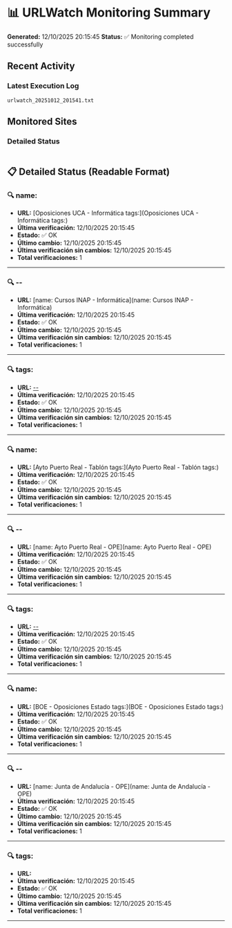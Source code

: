 # 📊 URLWatch Monitoring Summary

**Generated:** 12/10/2025 20:15:45
**Status:** ✅ Monitoring completed successfully

## Recent Activity

### Latest Execution Log
`urlwatch_20251012_201541.txt`

## Monitored Sites

### Detailed Status
```
```

## 📋 Detailed Status (Readable Format)

### 🔍 name:

- **URL:** [Oposiciones UCA - Informática	tags:](Oposiciones UCA - Informática	tags:)
- **Última verificación:** 12/10/2025 20:15:45
- **Estado:** ✅ OK
- **Último cambio:** 12/10/2025 20:15:45
- **Última verificación sin cambios:** 12/10/2025 20:15:45
- **Total verificaciones:** 1

---

### 🔍 --

- **URL:** [name: Cursos INAP - Informática](name: Cursos INAP - Informática)
- **Última verificación:** 12/10/2025 20:15:45
- **Estado:** ✅ OK
- **Último cambio:** 12/10/2025 20:15:45
- **Última verificación sin cambios:** 12/10/2025 20:15:45
- **Total verificaciones:** 1

---

### 🔍 tags:

- **URL:** [--](--)
- **Última verificación:** 12/10/2025 20:15:45
- **Estado:** ✅ OK
- **Último cambio:** 12/10/2025 20:15:45
- **Última verificación sin cambios:** 12/10/2025 20:15:45
- **Total verificaciones:** 1

---

### 🔍 name:

- **URL:** [Ayto Puerto Real - Tablón	tags:](Ayto Puerto Real - Tablón	tags:)
- **Última verificación:** 12/10/2025 20:15:45
- **Estado:** ✅ OK
- **Último cambio:** 12/10/2025 20:15:45
- **Última verificación sin cambios:** 12/10/2025 20:15:45
- **Total verificaciones:** 1

---

### 🔍 --

- **URL:** [name: Ayto Puerto Real - OPE](name: Ayto Puerto Real - OPE)
- **Última verificación:** 12/10/2025 20:15:45
- **Estado:** ✅ OK
- **Último cambio:** 12/10/2025 20:15:45
- **Última verificación sin cambios:** 12/10/2025 20:15:45
- **Total verificaciones:** 1

---

### 🔍 tags:

- **URL:** [--](--)
- **Última verificación:** 12/10/2025 20:15:45
- **Estado:** ✅ OK
- **Último cambio:** 12/10/2025 20:15:45
- **Última verificación sin cambios:** 12/10/2025 20:15:45
- **Total verificaciones:** 1

---

### 🔍 name:

- **URL:** [BOE - Oposiciones Estado	tags:](BOE - Oposiciones Estado	tags:)
- **Última verificación:** 12/10/2025 20:15:45
- **Estado:** ✅ OK
- **Último cambio:** 12/10/2025 20:15:45
- **Última verificación sin cambios:** 12/10/2025 20:15:45
- **Total verificaciones:** 1

---

### 🔍 --

- **URL:** [name: Junta de Andalucía - OPE](name: Junta de Andalucía - OPE)
- **Última verificación:** 12/10/2025 20:15:45
- **Estado:** ✅ OK
- **Último cambio:** 12/10/2025 20:15:45
- **Última verificación sin cambios:** 12/10/2025 20:15:45
- **Total verificaciones:** 1

---

### 🔍 tags:

- **URL:** []()
- **Última verificación:** 12/10/2025 20:15:45
- **Estado:** ✅ OK
- **Último cambio:** 12/10/2025 20:15:45
- **Última verificación sin cambios:** 12/10/2025 20:15:45
- **Total verificaciones:** 1

---

